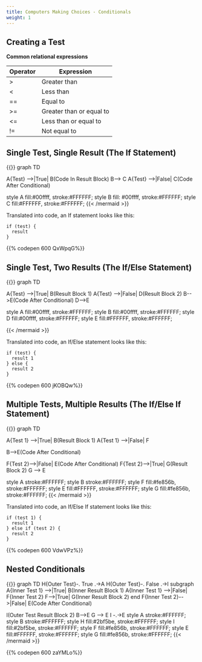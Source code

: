 ```yaml
---
title: Computers Making Choices - Conditionals
weight: 1
---
```

## Creating a Test

**Common relational expressions**

| Operator | Expression               |
| -------- | ------------------------ |
| \>       | Greater than             |
| <        | Less than                |
| ==      | Equal to                 |
| >=      | Greater than or equal to |
| <=       | Less than or equal to    |
| !=       | Not equal to             |



## Single Test, Single Result  (The If Statement)



{{<mermaid align="center">}}
graph TD

A{Test} -->|True| B(Code In Result Block)
B--> C
A{Test} -->|False| C(Code After Conditional)

style A  fill:#00ffff, stroke:#FFFFFF;
style B fill: #00ffff, stroke:#FFFFFF;
style C fill:#FFFFFF, stroke:#FFFFFF;
{{< /mermaid >}}



Translated into code, an If statement looks like this:

```
if (test) {
  result
}
```

{{% codepen 600 QxWpqG%}}





## Single Test, Two Results  (The If/Else Statement)

{{<mermaid align="center">}}
graph TD

A{Test} -->|True| B(Result Block 1)
A{Test} -->|False| D(Result Block 2)
B-->E(Code After Conditional)
D-->E

style A  fill:#00ffff, stroke:#FFFFFF;
style B  fill:#00ffff, stroke:#FFFFFF;
style D  fill:#00ffff, stroke:#FFFFFF;
style E fill:#FFFFFF, stroke:#FFFFFF;

{{< /mermaid >}}





Translated into code, an If/Else statement looks like this:

```
if (test) {
  result 1
} else {
  result 2
}
```



{{% codepen 600 jKOBQw%}}



## Multiple Tests, Multiple Results  (The If/Else If Statement)

{{<mermaid align="center">}}
graph TD

A{Test 1} -->|True| B(Result Block 1)
A{Test 1} -->|False| F

B-->E(Code After Conditional)

F{Test 2}-->|False| E(Code After Conditional)
F{Test 2}-->|True| G(Result Block 2)
G --> E

style A  stroke:#FFFFFF;
style B stroke:#FFFFFF;
style F fill:#fe856b, stroke:#FFFFFF;
style E fill:#FFFFFF, stroke:#FFFFFF;
style G fill:#fe856b, stroke:#FFFFFF;
{{< /mermaid >}}

Translated into code, an If/Else If statement looks like this:

```
if (test 1) {
  result 1
} else if (test 2) {
  result 2
}
```

{{% codepen 600 VdwVPz%}}



## Nested Conditionals

{{<mermaid align="center">}}
graph TD
H{Outer Test}-. True .->A
H{Outer Test}-. False .->I
subgraph 
A{Inner Test 1} -->|True| B(Inner Result Block 1)
A{Inner Test 1} -->|False| F{Inner Test 2}
F-->|True| G(Inner Result Block 2)
end
F{Inner Test 2}-->|False| E(Code After Conditional)

I(Outer Test Result Block 2)
B-->E
G --> E
I -.->E
style A stroke:#FFFFFF;
style B stroke:#FFFFFF;
style H fill:#2bf5be, stroke:#FFFFFF;
style I fill:#2bf5be, stroke:#FFFFFF;
style F fill:#fe856b, stroke:#FFFFFF;
style E fill:#FFFFFF, stroke:#FFFFFF;
style G fill:#fe856b, stroke:#FFFFFF;
{{< /mermaid >}}

{{% codepen 600 zaYMLo%}}
